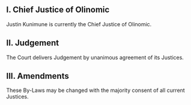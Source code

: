 ## I. Chief Justice of Olinomic
Justin Kunimune is currently the Chief Justice of Olinomic.

## II. Judgement
The Court delivers Judgement by unanimous agreement of its Justices.

## III. Amendments
These By-Laws may be changed with the majority consent of all current Justices.
